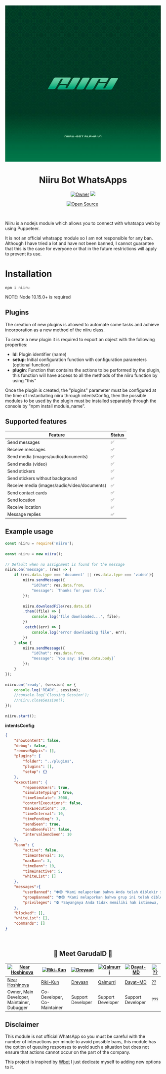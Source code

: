 <p align="center">
<a href="https://github.com/GarudaID/niiru-whatsapp-bot">
    <img src="https://raw.githubusercontent.com/GarudaID/niiru-whatsapp-bot/main/niiru-bot.jpg">
  </a>
	
<h1 align="center"> Niiru Bot WhatsApps
</h1>

<p align="center">
<a href="https://github.com/GarudaID"><img title="Owner" src="https://img.shields.io/badge/Owner-GarudaID-white.svg?style=for-the-badge&logo=github" width="170px"></a>

 <a href="https://github.com/GarudaID/niiru-whatsapp-bot/blob/main/LICENSE">
  
<img src='https://img.shields.io/github/license/GarudaID/niiru-whatsapp-bot?color=%231e81b0&style=for-the-badge' width="114px">

<p align="center">
<a href="https://github.com/FantoX001"><img title="Open Source" src="https://img.shields.io/badge/Open%20Source-YES-green.svg?style=for-the-badge" width="150px"></a>
<a href="https://github.com/FantoX001"><img title="" src="https://img.shields.io/badge/Maintained-YES-green.svg?style=for-the-badge" width="143px"></a>
</p>
<br>

Niiru is a nodejs module which allows you to connect with whatsapp web by using Puppeteer.

It is not an official whatsapp module so I am not responsible for any ban. Although I have tried a lot and have not been banned, I cannot guarantee that this is the case for everyone or that in the future restrictions will apply to prevent its use.

# Installation

    npm i niiru

NOTE: Node 10.15.0+ is required

## Plugins 

The creation of new plugins is allowed to automate some tasks and achieve incorporation as a new method of the niiru class.

To create a new plugin it is required to export an object with the following properties:

 - **Id**: Plugin identifier (name)
 - **setup**: Initial configuration function with configuration parameters (optional function)
 - **plugin**: Function that contains the actions to be performed by the plugin, this function will have access to all the methods of the niiru function by using "this"

Once the plugin is created, the "plugins" parameter must be configured at the time of instantiating niiru through intentsConfig, then the possible modules to be used by the plugin must be installed separately through the console by "npm install module_name".

## Supported features

| Feature  | Status |
| ------------- | ------------- |
| Send messages  | ✅  |
| Receive messages  | ✅  |
| Send media (images/audio/documents)  | ✅  |
| Send media (video)  | ✅  |
| Send stickers | ✅ |
| Send stickers without background | ✅ |
| Receive media (images/audio/video/documents)  | ✅  |
| Send contact cards | ✅ |
| Send location | ✅ |
| Receive location | ✅ | 
| Message replies | ✅ |

## Example usage

```js
const niiru = require('niiru');

const niiru = new niiru();

// Default when no assignment is found for the message
niiru.on('message', (res) => {
    if (res.data.type === 'document' || res.data.type === 'video'){
        niiru.sendMessage({
            "idChat": res.data.from,
            "message": `Thanks for your file.`
        });

        niiru.downloadFile(res.data.id)
        .then((file) => {
            console.log('file downloaded...', file);
        })
        .catch((err) => {
            console.log('error downloading file', err);
        })
    } else {
        niiru.sendMessage({
            "idChat": res.data.from,
            "message": `You say: ${res.data.body}`
        });
    }
});

niiru.on('ready', (session) => {
	console.log('READY', session);
    //console.log('Clossing Session');
    //niiru.closeSession();
});

niiru.start(); 
```
	 
**intentsConfig**: 
```json
{
	"showContent": false,
	"debug": false,
	"removeBgApis": [],
	"plugins": {
        "folder": "../plugins",
        "plugins": [],
        "setup": {}
    },
	"executions": {
		"reponseUsers": true,
		"simulateTyping": true,
		"timeSimulate": 3000,
		"contorlExecutions": false,
		"maxExecutions": 30,
		"timeInterval": 10,
		"timePending": 3,
		"sendSeen": true,
		"sendSeenFull": false,
		"intervalSendSeen": 10
	},
	"bann": {
		"active": false,
		"timeInterval": 10,
		"maxBann": 3,
		"timeBann": 10,
		"timeInactive": 5,
		"whiteList": []
	},
	"messages":{
		"userBanned": "⛔😡 *Kami melaporkan bahwa Anda telah diblokir sementara karena menyalahgunakan layanan kami * \n _Silakan coba lagi setelahnya {{TIMEBANN}} minutes_ 🤬",
		"groupBanned": "⛔😡 *Kami melaporkan bahwa grup ini telah diblokir sementara karena penyalahgunaan layanan kami oleh '{{USER_NAME}}' (+ {{USER_NUMBER}}) * \n _Silakan coba lagi setelahnya {{TIMEBANN}} minutes_ 🤬",
		"privileges": "⛔ *Sayangnya Anda tidak memiliki hak istimewa, hubungi administrator sistem* ⛔"
	},
	"blocked": [],
	"whiteList": [],
	"commands": []
}
```
	
<br>
	 
<h2 align="center">🔰 Meet GarudaID 🔰
</h2>

[![Near Hoshinova](https://avatars.githubusercontent.com/u/48685463?v=4)](https://github.com/GarudaID)  | [![Riki-Kun](https://i.pinimg.com/750x/6b/4d/46/6b4d46511bce2c4cab8d0fc9eac64e00.jpg)](https://github.com/) | [![Dreyaan](https://avatars.githubusercontent.com/u/79951121?v=4)](https://github.com/Dreyaan) | [![Qalmurri](https://avatars.githubusercontent.com/u/86642474?v=4)](https://github.com/qalmurri) | [![Dayat-MD](https://pps.whatsapp.net/v/t61.24694-24/312232660_560313218864801_8972370498920019313_n.jpg?ccb=11-4&oh=01_AdRo0VI6ufcmVu-pSM8rXZxryaeZovPPNuQ3gxy7w0nLdw&oe=6469793E)](https://github.com/) | [![??](https://st3.depositphotos.com/3581215/18899/v/600/depositphotos_188994514-stock-illustration-vector-illustration-male-silhouette-profile.jpg)](https://github.com/)
----|----|----|----|----|----
[Near Hoshinova](https://github.com/GarudaID)  | [Riki-Kun](https://github.com/) | [Dreyaan](https://github.com/Dreyaan) | [Qalmurri](https://github.com/qalmurri) | [Dayat-MD](https://github.com/) | [??](https://github.com/)
Owner, Main Developer, Maintainer, Dubugger  | Co-Developer, Co-Maintainer | Support Developer | Support Developer | Support Developer | ???
	 
## Disclaimer

This module is not official WhatsApp so you must be careful with the number of interactions per minute to avoid possible bans, this module has the option of queuing responses to avoid such a situation but does not ensure that actions cannot occur on the part of the company.

This project is inspired by [Wbot](https://github.com/vasani-arpit/WBOT) I just dedicate myself to adding new options to it.
